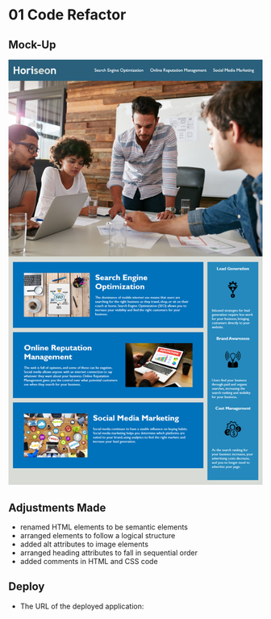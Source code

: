 # 01 Code Refactor

## Mock-Up
![The Horiseon webpage includes a navigation bar, a header image, and cards with text and images at the bottom of the page.](./assets/images/01-html-css-git-homework-demo.png)

## Adjustments Made
* renamed HTML elements to be semantic elements
* arranged elements to follow a logical structure
* added alt attributes to image elements
* arranged heading attributes to fall in sequential order
* added comments in HTML and CSS code


## Deploy
* The URL of the deployed application:

